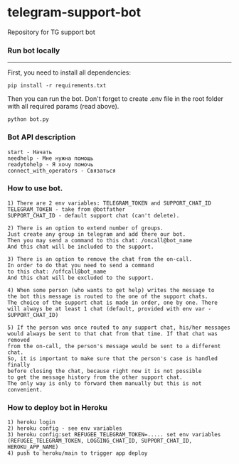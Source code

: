 # telegram-support-bot

Repository for TG support bot


### Run bot locally
___

First, you need to install all dependencies:

    pip install -r requirements.txt

Then you can run the bot. Don't forget to create .env file in the root folder with all required params (read above).

    python bot.py

### Bot API description

    start - Начать
    needhelp - Мне нужна помощь
    readytohelp - Я хочу помочь
    connect_with_operators - Связаться

### How to use bot.

    1) There are 2 env variables: TELEGRAM_TOKEN and SUPPORT_CHAT_ID
    TELEGRAM_TOKEN - take from @botfather
    SUPPORT_CHAT_ID - default support chat (can't delete).

    2) There is an option to extend number of groups.
    Just create any group in telegram and add there our bot.
    Then you may send a command to this chat: /oncall@bot_name
    And this chat will be included to the support.

    3) There is an option to remove the chat from the on-call.
    In order to do that you need to send a command 
    to this chat: /offcall@bot_name
    And this chat will be excluded to the support.

    4) When some person (who wants to get help) writes the message to
    the bot this message is routed to the one of the support chats. 
    The choice of the support chat is made in order, one by one. There
    will always be at least 1 chat (default, provided with env var - SUPPORT_CHAT_ID)

    5) If the person was once routed to any support chat, his/her messages 
    would always be sent to that chat from that time. If that chat was removed
    from the on-call, the person's message would be sent to a different chat.
    So, it is important to make sure that the person's case is handled finally 
    before closing the chat, because right now it is not possible 
    to get the message history from the other support chat. 
    The only way is only to forward them manually but this is not convenient.
    
### How to deploy bot in Heroku

    1) heroku login
    2) heroku config - see env variables
    3) heroku config:set REFUGEE_TELEGRAM_TOKEN=..... set env variables
    (REFUGEE_TELEGRAM_TOKEN, LOGGING_CHAT_ID, SUPPORT_CHAT_ID, HEROKU_APP_NAME)
    4) push to heroku/main to trigger app deploy


